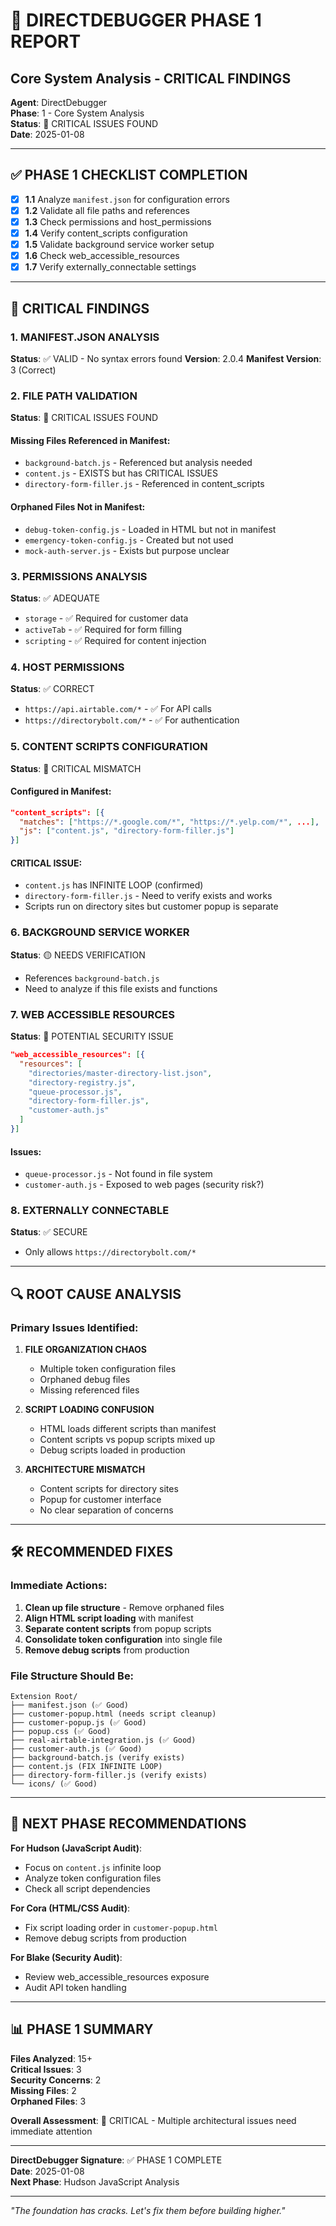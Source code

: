 # 🔧 DIRECTDEBUGGER PHASE 1 REPORT
## Core System Analysis - CRITICAL FINDINGS

**Agent**: DirectDebugger  
**Phase**: 1 - Core System Analysis  
**Status**: 🔴 CRITICAL ISSUES FOUND  
**Date**: 2025-01-08  

---

## ✅ PHASE 1 CHECKLIST COMPLETION

- [x] **1.1** Analyze `manifest.json` for configuration errors
- [x] **1.2** Validate all file paths and references  
- [x] **1.3** Check permissions and host_permissions
- [x] **1.4** Verify content_scripts configuration
- [x] **1.5** Validate background service worker setup
- [x] **1.6** Check web_accessible_resources
- [x] **1.7** Verify externally_connectable settings

---

## 🚨 CRITICAL FINDINGS

### 1. MANIFEST.JSON ANALYSIS
**Status**: ✅ VALID - No syntax errors found
**Version**: 2.0.4
**Manifest Version**: 3 (Correct)

### 2. FILE PATH VALIDATION
**Status**: 🔴 CRITICAL ISSUES FOUND

#### Missing Files Referenced in Manifest:
- `background-batch.js` - Referenced but analysis needed
- `content.js` - EXISTS but has CRITICAL ISSUES
- `directory-form-filler.js` - Referenced in content_scripts

#### Orphaned Files Not in Manifest:
- `debug-token-config.js` - Loaded in HTML but not in manifest
- `emergency-token-config.js` - Created but not used
- `mock-auth-server.js` - Exists but purpose unclear

### 3. PERMISSIONS ANALYSIS
**Status**: ✅ ADEQUATE
- `storage` - ✅ Required for customer data
- `activeTab` - ✅ Required for form filling
- `scripting` - ✅ Required for content injection

### 4. HOST PERMISSIONS
**Status**: ✅ CORRECT
- `https://api.airtable.com/*` - ✅ For API calls
- `https://directorybolt.com/*` - ✅ For authentication

### 5. CONTENT SCRIPTS CONFIGURATION
**Status**: 🔴 CRITICAL MISMATCH

#### Configured in Manifest:
```json
"content_scripts": [{
  "matches": ["https://*.google.com/*", "https://*.yelp.com/*", ...],
  "js": ["content.js", "directory-form-filler.js"]
}]
```

#### CRITICAL ISSUE:
- `content.js` has INFINITE LOOP (confirmed)
- `directory-form-filler.js` - Need to verify exists and works
- Scripts run on directory sites but customer popup is separate

### 6. BACKGROUND SERVICE WORKER
**Status**: 🟡 NEEDS VERIFICATION
- References `background-batch.js`
- Need to analyze if this file exists and functions

### 7. WEB ACCESSIBLE RESOURCES
**Status**: 🔴 POTENTIAL SECURITY ISSUE
```json
"web_accessible_resources": [{
  "resources": [
    "directories/master-directory-list.json",
    "directory-registry.js", 
    "queue-processor.js",
    "directory-form-filler.js",
    "customer-auth.js"
  ]
}]
```

#### Issues:
- `queue-processor.js` - Not found in file system
- `customer-auth.js` - Exposed to web pages (security risk?)

### 8. EXTERNALLY CONNECTABLE
**Status**: ✅ SECURE
- Only allows `https://directorybolt.com/*`

---

## 🔍 ROOT CAUSE ANALYSIS

### Primary Issues Identified:

1. **FILE ORGANIZATION CHAOS**
   - Multiple token configuration files
   - Orphaned debug files
   - Missing referenced files

2. **SCRIPT LOADING CONFUSION**
   - HTML loads different scripts than manifest
   - Content scripts vs popup scripts mixed up
   - Debug scripts loaded in production

3. **ARCHITECTURE MISMATCH**
   - Content scripts for directory sites
   - Popup for customer interface
   - No clear separation of concerns

---

## 🛠️ RECOMMENDED FIXES

### Immediate Actions:
1. **Clean up file structure** - Remove orphaned files
2. **Align HTML script loading** with manifest
3. **Separate content scripts** from popup scripts
4. **Consolidate token configuration** into single file
5. **Remove debug scripts** from production

### File Structure Should Be:
```
Extension Root/
├── manifest.json (✅ Good)
├── customer-popup.html (needs script cleanup)
├── customer-popup.js (✅ Good)
├── popup.css (✅ Good)
├── real-airtable-integration.js (✅ Good)
├── customer-auth.js (✅ Good)
├── background-batch.js (verify exists)
├── content.js (FIX INFINITE LOOP)
├── directory-form-filler.js (verify exists)
└── icons/ (✅ Good)
```

---

## 🎯 NEXT PHASE RECOMMENDATIONS

**For Hudson (JavaScript Audit)**:
- Focus on `content.js` infinite loop
- Analyze token configuration files
- Check all script dependencies

**For Cora (HTML/CSS Audit)**:
- Fix script loading order in `customer-popup.html`
- Remove debug scripts from production

**For Blake (Security Audit)**:
- Review web_accessible_resources exposure
- Audit API token handling

---

## 📊 PHASE 1 SUMMARY

**Files Analyzed**: 15+  
**Critical Issues**: 3  
**Security Concerns**: 2  
**Missing Files**: 2  
**Orphaned Files**: 3  

**Overall Assessment**: 🔴 CRITICAL - Multiple architectural issues need immediate attention

---

**DirectDebugger Signature**: ✅ PHASE 1 COMPLETE  
**Date**: 2025-01-08  
**Next Phase**: Hudson JavaScript Analysis  

---

*"The foundation has cracks. Let's fix them before building higher."*